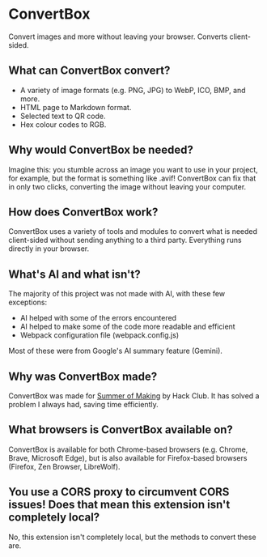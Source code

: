 # ConvertBox
Convert images and more without leaving your browser. Converts client-sided.

## What can ConvertBox convert?
- A variety of image formats (e.g. PNG, JPG) to WebP, ICO, BMP, and more.
- HTML page to Markdown format.
- Selected text to QR code.
- Hex colour codes to RGB.

## Why would ConvertBox be needed?
Imagine this: you stumble across an image you want to use in your project, for example, but the format is something like .avif! ConvertBox can fix that in only two clicks, converting the image without leaving your computer.

## How does ConvertBox work?
ConvertBox uses a variety of tools and modules to convert what is needed client-sided without sending anything to a third party. Everything runs directly in your browser.

## What's AI and what isn't?
The majority of this project was not made with AI, with these few exceptions:
- AI helped with some of the errors encountered
- AI helped to make some of the code more readable and efficient
- Webpack configuration file (webpack.config.js)

Most of these were from Google's AI summary feature (Gemini).

## Why was ConvertBox made?
ConvertBox was made for [Summer of Making](https://summer.hackclub.com/projects/2390) by Hack Club. It has solved a problem I always had, saving time efficiently.

## What browsers is ConvertBox available on?
ConvertBox is available for both Chrome-based browsers (e.g. Chrome, Brave, Microsoft Edge), but is also available for Firefox-based browsers (Firefox, Zen Browser, LibreWolf).

## You use a CORS proxy to circumvent CORS issues! Does that mean this extension isn't completely local?
No, this extension isn't completely local, but the methods to convert these are.